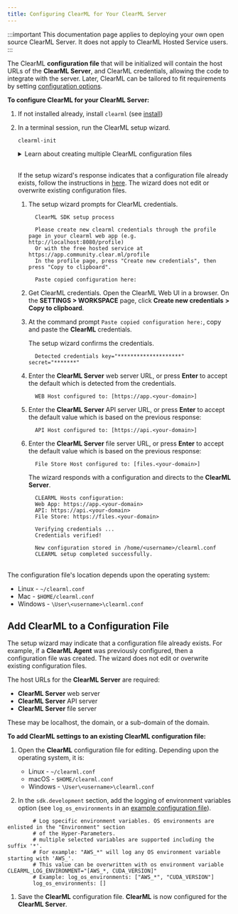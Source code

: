 ```yaml
---
title: Configuring ClearML for Your ClearML Server
---
```


:::important
This documentation page applies to deploying your own open source ClearML Server. It does not apply to ClearML Hosted Service users.
:::

The ClearML **configuration file** that will be initialized will contain the host URLs of the **ClearML Server**, and 
ClearML credentials, allowing the code to integrate with the server. Later, ClearML can be tailored to fit requirements
by setting [configuration options](../configs/clearml_conf.md).

**To configure ClearML for your ClearML Server:**
1. If not installed already, install `clearml` (see [install](../getting_started/ds/ds_first_steps.md))
1. In a terminal session, run the ClearML setup wizard. 
   ```
   clearml-init 
   ```

   <details className="cml-expansion-panel info">
   <summary className="cml-expansion-panel-summary">Learn about creating multiple ClearML configuration files</summary>
   <div className="cml-expansion-panel-content">

   Additional ClearML configuration files can be created, for example, to use inside Docker containers when executing 
   a Task.
   
   Use the `--file` option for `clearml-init`.

       clearml-init --file MyOtherClearML.conf

   and then specify it using the ``CLEARML_CONFIG_FILE`` environment variable inside the container:
        
        CLEARML_CONFIG_FILE = MyOtherClearML.conf

   For more information about running experiments inside Docker containers, see [ClearML Agent Execution](../clearml_agent#execution)
   and [ClearML Agent Reference](../references/clearml_agent_ref.md).
    
   </div>
   </details>
   <br/>

   If the setup wizard's response indicates that a configuration file already exists, follow the instructions in 
   [here](#add-clearml-to-a-configuration-file). The wizard does not edit or overwrite existing configuration files.

   1. The setup wizard prompts for ClearML credentials.
    
    
            ClearML SDK setup process
            
            Please create new clearml credentials through the profile page in your clearml web app (e.g. http://localhost:8080/profile)
            Or with the free hosted service at https://app.community.clear.ml/profile
            In the profile page, press "Create new credentials", then press "Copy to clipboard".
            
            Paste copied configuration here:

   1. Get ClearML credentials. Open the ClearML Web UI in a browser. On the **SETTINGS > WORKSPACE** page, click 
      **Create new credentials** **>** **Copy to clipboard**.
    
   1. At the command prompt `Paste copied configuration here:`, copy and paste the **ClearML** credentials.
        
        The setup wizard confirms the credentials. 

            Detected credentials key="********************" secret="*******"

   1. Enter the **ClearML Server** web server URL, or press **Enter** to accept the default which is detected from the 
      credentials.
    
            WEB Host configured to: [https://app.<your-domain>] 
    
   1. Enter the **ClearML Server** API server URL, or press **Enter** to accept the default value which is based on the previous response:
    
            API Host configured to: [https://api.<your-domain>] 
    
   1. Enter the **ClearML Server** file server URL, or press **Enter** to accept the default value which is based on the previous response:
    
            File Store Host configured to: [files.<your-domain>] 
    
       The wizard responds with a configuration and directs to the **ClearML Server**.
    
            CLEARML Hosts configuration:
            Web App: https://app.<your-domain>
            API: https://api.<your-domain>
            File Store: https://files.<your-domain>
            
            Verifying credentials ...
            Credentials verified!
    
            New configuration stored in /home/<username>/clearml.conf
            CLEARML setup completed successfully.
    
<br/>
The configuration file's location depends upon the operating system:

* Linux - `~/clearml.conf`
* Mac - `$HOME/clearml.conf`
* Windows - `\User\<username>\clearml.conf`

## Add ClearML to a Configuration File

The setup wizard may indicate that a configuration file already exists. For example, if a **ClearML Agent** was previously 
configured, then a configuration file was created. The wizard does not edit or overwrite existing configuration files. 
    
The host URLs for the **ClearML Server** are required:

* **ClearML Server** web server
* **ClearML Server** API server
* **ClearML Server** file server

These may be localhost, the domain, or a sub-domain of the domain.
        
**To add ClearML settings to an existing ClearML configuration file:**
        
1. Open the **ClearML** configuration file for editing. Depending upon the operating system, it is:

    * Linux - `~/clearml.conf`
    * macOS - `$HOME/clearml.conf`
    * Windows - `\User\<username>\clearml.conf`

1. In the `sdk.development` section, add the logging of environment variables option (see ``log_os_environments`` in an 
   [example configuration file](https://github.com/allegroai/clearml/blob/master/docs/clearml.conf#L178)).


```editorconfig
        # Log specific environment variables. OS environments are enlisted in the "Environment" section
        # of the Hyper-Parameters.
        # multiple selected variables are supported including the suffix '*'.
        # For example: "AWS_*" will log any OS environment variable starting with 'AWS_'.
        # This value can be overwritten with os environment variable CLEARML_LOG_ENVIRONMENT="[AWS_*, CUDA_VERSION]"
        # Example: log_os_environments: ["AWS_*", "CUDA_VERSION"]
        log_os_environments: []
```


1. Save the **ClearML** configuration file. **ClearML** is now configured for the **ClearML Server**.